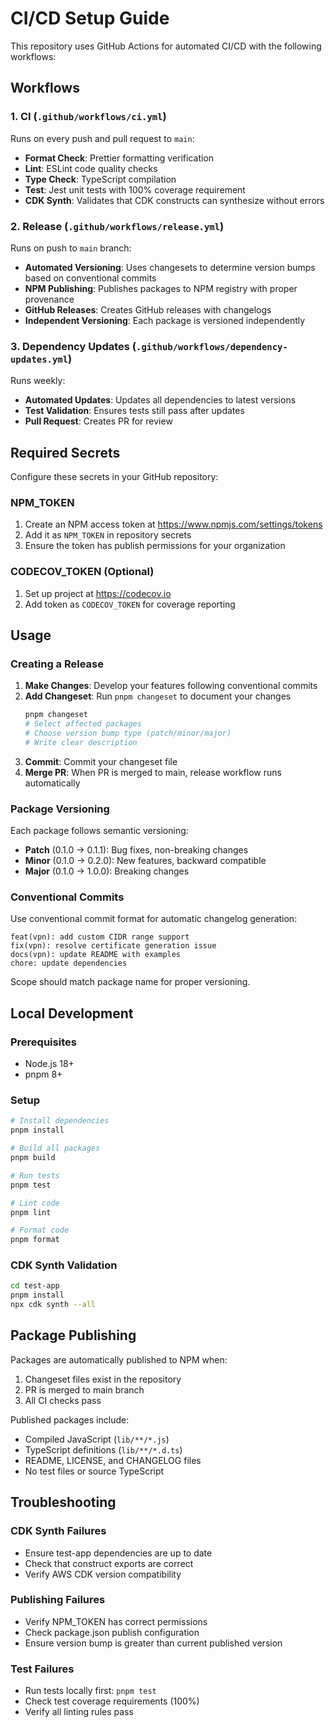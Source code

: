# CI/CD Setup Guide

This repository uses GitHub Actions for automated CI/CD with the following workflows:

## Workflows

### 1. CI (`.github/workflows/ci.yml`)
Runs on every push and pull request to `main`:
- **Format Check**: Prettier formatting verification
- **Lint**: ESLint code quality checks  
- **Type Check**: TypeScript compilation
- **Test**: Jest unit tests with 100% coverage requirement
- **CDK Synth**: Validates that CDK constructs can synthesize without errors

### 2. Release (`.github/workflows/release.yml`)
Runs on push to `main` branch:
- **Automated Versioning**: Uses changesets to determine version bumps based on conventional commits
- **NPM Publishing**: Publishes packages to NPM registry with proper provenance
- **GitHub Releases**: Creates GitHub releases with changelogs
- **Independent Versioning**: Each package is versioned independently

### 3. Dependency Updates (`.github/workflows/dependency-updates.yml`)
Runs weekly:
- **Automated Updates**: Updates all dependencies to latest versions
- **Test Validation**: Ensures tests still pass after updates
- **Pull Request**: Creates PR for review

## Required Secrets

Configure these secrets in your GitHub repository:

### NPM_TOKEN
1. Create an NPM access token at https://www.npmjs.com/settings/tokens
2. Add it as `NPM_TOKEN` in repository secrets
3. Ensure the token has publish permissions for your organization

### CODECOV_TOKEN (Optional)
1. Set up project at https://codecov.io
2. Add token as `CODECOV_TOKEN` for coverage reporting

## Usage

### Creating a Release

1. **Make Changes**: Develop your features following conventional commits
2. **Add Changeset**: Run `pnpm changeset` to document your changes
   ```bash
   pnpm changeset
   # Select affected packages
   # Choose version bump type (patch/minor/major)
   # Write clear description
   ```
3. **Commit**: Commit your changeset file
4. **Merge PR**: When PR is merged to main, release workflow runs automatically

### Package Versioning

Each package follows semantic versioning:
- **Patch** (0.1.0 → 0.1.1): Bug fixes, non-breaking changes
- **Minor** (0.1.0 → 0.2.0): New features, backward compatible
- **Major** (0.1.0 → 1.0.0): Breaking changes

### Conventional Commits

Use conventional commit format for automatic changelog generation:
```
feat(vpn): add custom CIDR range support
fix(vpn): resolve certificate generation issue
docs(vpn): update README with examples
chore: update dependencies
```

Scope should match package name for proper versioning.

## Local Development

### Prerequisites
- Node.js 18+
- pnpm 8+

### Setup
```bash
# Install dependencies
pnpm install

# Build all packages
pnpm build

# Run tests
pnpm test

# Lint code
pnpm lint

# Format code
pnpm format
```

### CDK Synth Validation
```bash
cd test-app
pnpm install
npx cdk synth --all
```

## Package Publishing

Packages are automatically published to NPM when:
1. Changeset files exist in the repository
2. PR is merged to main branch
3. All CI checks pass

Published packages include:
- Compiled JavaScript (`lib/**/*.js`)
- TypeScript definitions (`lib/**/*.d.ts`)  
- README, LICENSE, and CHANGELOG files
- No test files or source TypeScript

## Troubleshooting

### CDK Synth Failures
- Ensure test-app dependencies are up to date
- Check that construct exports are correct
- Verify AWS CDK version compatibility

### Publishing Failures  
- Verify NPM_TOKEN has correct permissions
- Check package.json publish configuration
- Ensure version bump is greater than current published version

### Test Failures
- Run tests locally first: `pnpm test`
- Check test coverage requirements (100%)
- Verify all linting rules pass